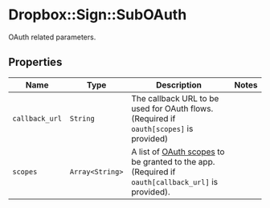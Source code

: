 # Dropbox::Sign::SubOAuth

OAuth related parameters.

## Properties

| Name | Type | Description | Notes |
| ---- | ---- | ----------- | ----- |
| `callback_url` | ```String``` |  The callback URL to be used for OAuth flows. (Required if `oauth[scopes]` is provided)  |  |
| `scopes` | ```Array<String>``` |  A list of [OAuth scopes](/api/reference/tag/OAuth) to be granted to the app. (Required if `oauth[callback_url]` is provided).  |  |

